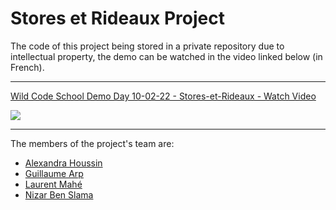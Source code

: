 # Stores et Rideaux Project

The code of this project being stored in a private repository due to intellectual property, the demo can be watched in the video linked below (in French).

-----

<a href="https://www.loom.com/share/03e43d67b73f48dcb4b1d55fbd24dd2e">
    <p>Wild Code School Demo Day 10-02-22 - Stores-et-Rideaux - Watch Video</p>
    <img style="max-width:300px;" src="https://cdn.loom.com/sessions/thumbnails/03e43d67b73f48dcb4b1d55fbd24dd2e-with-play.gif">
  </a>

-----

The members of the project's team are:
- [Alexandra Houssin](https://github.com/alexandrahoussin)
- [Guillaume Arp](https://github.com/GuillaumeArp)
- [Laurent Mahé](https://github.com/LauMahe)
- [Nizar Ben Slama](https://github.com/bennizar87)
